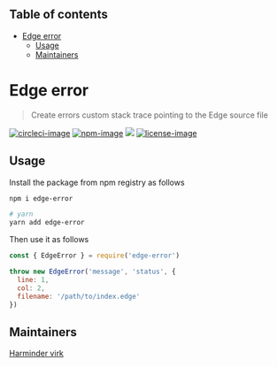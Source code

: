 <!-- START doctoc generated TOC please keep comment here to allow auto update -->
<!-- DON'T EDIT THIS SECTION, INSTEAD RE-RUN doctoc TO UPDATE -->
## Table of contents

- [Edge error](#edge-error)
  - [Usage](#usage)
  - [Maintainers](#maintainers)

<!-- END doctoc generated TOC please keep comment here to allow auto update -->

# Edge error
> Create errors custom stack trace pointing to the Edge source file

[![circleci-image]][circleci-url] [![npm-image]][npm-url] ![][typescript-image] [![license-image]][license-url]

## Usage
Install the package from npm registry as follows

```bash
npm i edge-error

# yarn
yarn add edge-error
```

Then use it as follows

```js
const { EdgeError } = require('edge-error')

throw new EdgeError('message', 'status', {
  line: 1,
  col: 2,
  filename: '/path/to/index.edge'
})
```

## Maintainers
[Harminder virk](https://github.com/thetutlage)

[circleci-image]: https://img.shields.io/circleci/project/gh/edge-js/error/master.svg?style=for-the-badge&logo=circleci
[circleci-url]: https://circleci.com/gh/edge-js/edge-error "circleci"

[npm-image]: https://img.shields.io/npm/v/edge-error.svg?style=for-the-badge&logo=npm
[npm-url]: https://npmjs.org/package/edge-error "npm"

[typescript-image]: https://img.shields.io/badge/Typescript-294E80.svg?style=for-the-badge&logo=typescript

[license-url]: LICENSE.md
[license-image]: https://img.shields.io/aur/license/pac.svg?style=for-the-badge
